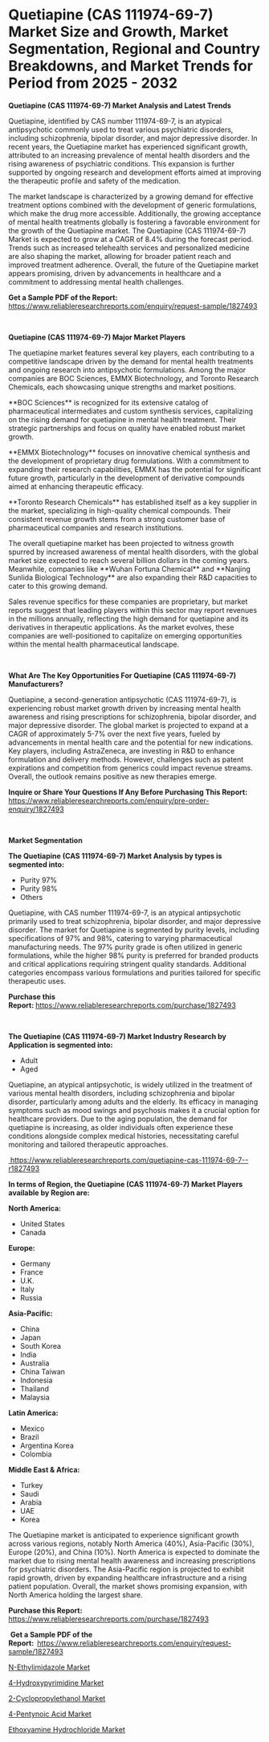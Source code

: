 <p><h1>Quetiapine (CAS 111974-69-7) Market Size and Growth, Market Segmentation, Regional and Country Breakdowns, and Market Trends for Period from 2025 -  2032</h1></p><p><strong>Quetiapine (CAS 111974-69-7) Market Analysis and Latest Trends</strong></p>
<p><p>Quetiapine, identified by CAS number 111974-69-7, is an atypical antipsychotic commonly used to treat various psychiatric disorders, including schizophrenia, bipolar disorder, and major depressive disorder. In recent years, the Quetiapine market has experienced significant growth, attributed to an increasing prevalence of mental health disorders and the rising awareness of psychiatric conditions. This expansion is further supported by ongoing research and development efforts aimed at improving the therapeutic profile and safety of the medication.</p><p>The market landscape is characterized by a growing demand for effective treatment options combined with the development of generic formulations, which make the drug more accessible. Additionally, the growing acceptance of mental health treatments globally is fostering a favorable environment for the growth of the Quetiapine market. The Quetiapine (CAS 111974-69-7) Market is expected to grow at a CAGR of 8.4% during the forecast period. Trends such as increased telehealth services and personalized medicine are also shaping the market, allowing for broader patient reach and improved treatment adherence. Overall, the future of the Quetiapine market appears promising, driven by advancements in healthcare and a commitment to addressing mental health challenges.</p></p>
<p><strong>Get a Sample PDF of the Report:&nbsp;</strong> <a href="https://www.reliableresearchreports.com/enquiry/request-sample/1827493?utm_campaign=9&utm_medium=2&utm_source=Github&utm_content=ia&utm_term=03042025&utm_id=quetiapine-cas-111974-69-7">https://www.reliableresearchreports.com/enquiry/request-sample/1827493</a></p>
<p>&nbsp;</p>
<p><strong>Quetiapine (CAS 111974-69-7) Major Market Players</strong></p>
<p><p>The quetiapine market features several key players, each contributing to a competitive landscape driven by the demand for mental health treatments and ongoing research into antipsychotic formulations. Among the major companies are BOC Sciences, EMMX Biotechnology, and Toronto Research Chemicals, each showcasing unique strengths and market positions.</p><p>**BOC Sciences** is recognized for its extensive catalog of pharmaceutical intermediates and custom synthesis services, capitalizing on the rising demand for quetiapine in mental health treatment. Their strategic partnerships and focus on quality have enabled robust market growth.</p><p>**EMMX Biotechnology** focuses on innovative chemical synthesis and the development of proprietary drug formulations. With a commitment to expanding their research capabilities, EMMX has the potential for significant future growth, particularly in the development of derivative compounds aimed at enhancing therapeutic efficacy.</p><p>**Toronto Research Chemicals** has established itself as a key supplier in the market, specializing in high-quality chemical compounds. Their consistent revenue growth stems from a strong customer base of pharmaceutical companies and research institutions.</p><p>The overall quetiapine market has been projected to witness growth spurred by increased awareness of mental health disorders, with the global market size expected to reach several billion dollars in the coming years. Meanwhile, companies like **Wuhan Fortuna Chemical** and **Nanjing Sunlida Biological Technology** are also expanding their R&D capacities to cater to this growing demand.</p><p>Sales revenue specifics for these companies are proprietary, but market reports suggest that leading players within this sector may report revenues in the millions annually, reflecting the high demand for quetiapine and its derivatives in therapeutic applications. As the market evolves, these companies are well-positioned to capitalize on emerging opportunities within the mental health pharmaceutical landscape.</p></p>
<p>&nbsp;</p>
<p><strong>What Are The Key Opportunities For Quetiapine (CAS 111974-69-7) Manufacturers?</strong></p>
<p><p>Quetiapine, a second-generation antipsychotic (CAS 111974-69-7), is experiencing robust market growth driven by increasing mental health awareness and rising prescriptions for schizophrenia, bipolar disorder, and major depressive disorder. The global market is projected to expand at a CAGR of approximately 5-7% over the next five years, fueled by advancements in mental health care and the potential for new indications. Key players, including AstraZeneca, are investing in R&D to enhance formulation and delivery methods. However, challenges such as patent expirations and competition from generics could impact revenue streams. Overall, the outlook remains positive as new therapies emerge.</p></p>
<p><strong>Inquire or Share Your Questions If Any Before Purchasing This Report:</strong> <a href="https://www.reliableresearchreports.com/enquiry/pre-order-enquiry/1827493?utm_campaign=9&utm_medium=2&utm_source=Github&utm_content=ia&utm_term=03042025&utm_id=quetiapine-cas-111974-69-7">https://www.reliableresearchreports.com/enquiry/pre-order-enquiry/1827493</a></p>
<p>&nbsp;</p>
<p><strong>Market Segmentation</strong></p>
<p><strong>The Quetiapine (CAS 111974-69-7) Market Analysis by types is segmented into:</strong></p>
<p><ul><li>Purity 97%</li><li>Purity 98%</li><li>Others</li></ul></p>
<p><p>Quetiapine, with CAS number 111974-69-7, is an atypical antipsychotic primarily used to treat schizophrenia, bipolar disorder, and major depressive disorder. The market for Quetiapine is segmented by purity levels, including specifications of 97% and 98%, catering to varying pharmaceutical manufacturing needs. The 97% purity grade is often utilized in generic formulations, while the higher 98% purity is preferred for branded products and critical applications requiring stringent quality standards. Additional categories encompass various formulations and purities tailored for specific therapeutic uses.</p></p>
<p><strong>Purchase this Report:&nbsp;</strong><a href="https://www.reliableresearchreports.com/purchase/1827493?utm_campaign=9&utm_medium=2&utm_source=Github&utm_content=ia&utm_term=03042025&utm_id=quetiapine-cas-111974-69-7">https://www.reliableresearchreports.com/purchase/1827493</a></p>
<p>&nbsp;</p>
<p><strong>The Quetiapine (CAS 111974-69-7) Market Industry Research by Application is segmented into:</strong></p>
<p><ul><li>Adult</li><li>Aged</li></ul></p>
<p><p>Quetiapine, an atypical antipsychotic, is widely utilized in the treatment of various mental health disorders, including schizophrenia and bipolar disorder, particularly among adults and the elderly. Its efficacy in managing symptoms such as mood swings and psychosis makes it a crucial option for healthcare providers. Due to the aging population, the demand for quetiapine is increasing, as older individuals often experience these conditions alongside complex medical histories, necessitating careful monitoring and tailored therapeutic approaches.</p></p>
<p><a href="https://www.reliableresearchreports.com/quetiapine-cas-111974-69-7--r1827493?utm_campaign=9&utm_medium=2&utm_source=Github&utm_content=ia&utm_term=03042025&utm_id=quetiapine-cas-111974-69-7">&nbsp;https://www.reliableresearchreports.com/quetiapine-cas-111974-69-7--r1827493</a></p>
<p><strong>In terms of Region, the Quetiapine (CAS 111974-69-7) Market Players available by Region are:</strong></p>
<p>
    <p> <strong> North America: </strong>
        <ul>
            <li>United States</li>
            <li>Canada</li>
        </ul>
        </p> 
    <p> <strong> Europe: </strong>
        <ul>
            <li>Germany</li>
            <li>France</li>
            <li>U.K.</li>
            <li>Italy</li>
            <li>Russia</li>
        </ul>
        </p> 
    <p> <strong> Asia-Pacific: </strong>
        <ul>
            <li>China</li>
            <li>Japan</li>
            <li>South Korea</li>
            <li>India</li>
            <li>Australia</li>
            <li>China Taiwan</li>
            <li>Indonesia</li>
            <li>Thailand</li>
            <li>Malaysia</li>
        </ul>
        </p> 
    <p> <strong> Latin America: </strong>
        <ul>
            <li>Mexico</li>
            <li>Brazil</li>
            <li>Argentina Korea</li>
            <li>Colombia</li>
        </ul>
        </p> 
    <p> <strong> Middle East & Africa: </strong>
        <ul>
            <li>Turkey</li>
            <li>Saudi</li>
            <li>Arabia</li>
            <li>UAE</li>
            <li>Korea</li>
        </ul>
    </p>
    </p>
<p><p>The Quetiapine market is anticipated to experience significant growth across various regions, notably North America (40%), Asia-Pacific (30%), Europe (20%), and China (10%). North America is expected to dominate the market due to rising mental health awareness and increasing prescriptions for psychiatric disorders. The Asia-Pacific region is projected to exhibit rapid growth, driven by expanding healthcare infrastructure and a rising patient population. Overall, the market shows promising expansion, with North America holding the largest share.</p></p>
<p><strong>Purchase this Report: </strong><a href="https://www.reliableresearchreports.com/purchase/1827493?utm_campaign=9&utm_medium=2&utm_source=Github&utm_content=ia&utm_term=03042025&utm_id=quetiapine-cas-111974-69-7">https://www.reliableresearchreports.com/purchase/1827493</a></p>
<p>&nbsp;<strong>Get a Sample PDF of the Report:&nbsp;&nbsp;</strong><a href="https://www.reliableresearchreports.com/enquiry/request-sample/1827493?utm_campaign=9&utm_medium=2&utm_source=Github&utm_content=ia&utm_term=03042025&utm_id=quetiapine-cas-111974-69-7">https://www.reliableresearchreports.com/enquiry/request-sample/1827493</a></p>
<p><strong></strong></p>
<p><p><a href="https://github.com/ogbadujonito22/Market-Research-Report-List-1/blob/main/n-ethylimidazole-market.md?utm_campaign=9&utm_medium=2&utm_source=Github&utm_content=ia&utm_term=03042025&utm_id=quetiapine-cas-111974-69-7">N-Ethylimidazole Market</a></p><p><a href="https://github.com/lemiranajd/Market-Research-Report-List-1/blob/main/4-hydroxypyrimidine-market.md?utm_campaign=9&utm_medium=2&utm_source=Github&utm_content=ia&utm_term=03042025&utm_id=quetiapine-cas-111974-69-7">4-Hydroxypyrimidine Market</a></p><p><a href="https://github.com/pichuaadh0/Market-Research-Report-List-1/blob/main/2-cyclopropylethanol-market.md?utm_campaign=9&utm_medium=2&utm_source=Github&utm_content=ia&utm_term=03042025&utm_id=quetiapine-cas-111974-69-7">2-Cyclopropylethanol Market</a></p><p><a href="https://github.com/azetehhasle/Market-Research-Report-List-1/blob/main/4-pentynoic-acid-market.md?utm_campaign=9&utm_medium=2&utm_source=Github&utm_content=ia&utm_term=03042025&utm_id=quetiapine-cas-111974-69-7">4-Pentynoic Acid Market</a></p><p><a href="https://github.com/dovbusmrking/Market-Research-Report-List-1/blob/main/ethoxyamine-hydrochloride-market.md?utm_campaign=9&utm_medium=2&utm_source=Github&utm_content=ia&utm_term=03042025&utm_id=quetiapine-cas-111974-69-7">Ethoxyamine Hydrochloride Market</a></p></p>